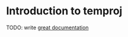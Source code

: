 # Introduction to temproj

TODO: write [great documentation](http://jacobian.org/writing/what-to-write/)
